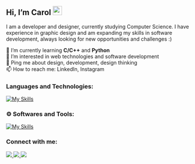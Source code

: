 ## Hi, I’m Carol <img src="https://media.giphy.com/media/hvRJCLFzcasrR4ia7z/giphy.gif" width="25">

I am a developer and designer, currently studying Computer Science. I have experience in graphic design and am expanding my skills in software development, always looking for new opportunities and challenges :)

🔭 I’m currently learning <b>C/C++</b> and <b>Python</b> </br>
🤖 I’m interested in web technologies and software development </br>
💬 Ping me about design, development, design thinking </br>
📫 How to reach me: LinkedIn, Instagram

### Languages and Technologies:

[![My Skills](https://skillicons.dev/icons?i=html,css,python,js,c,cpp,php,bootstrap&theme=dark)](https://skillicons.dev)

### ⚙️ Softwares and Tools:

[![My Skills](https://skillicons.dev/icons?i=git,github,vscode,figma,ai,ps&theme=dark)](https://skillicons.dev)

### Connect with me:

<a href="https://www.linkedin.com/in/carolinelais/">
    <img src="https://img.shields.io/badge/linkedin-%230077B5.svg?&style=for-the-badge&logo=linkedin&logoColor=white" />
  </a>

<a href="https://carolinelaisgs@gmail.com/">
    <img src="https://img.shields.io/badge/Gmail-D14836?style=for-the-badge&logo=gmail&logoColor=white" />
  </a>  

<a href="https://www.instagram.com/carolinelaisg/">
    <img src="https://img.shields.io/badge/Instagram-E4405F?style=for-the-badge&logo=instagram&logoColor=white" />
  </a>  
